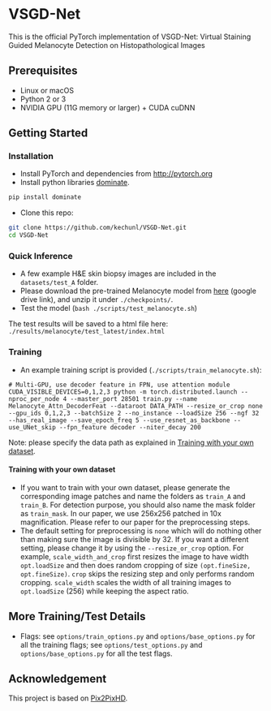 # VSGD-Net
This is the official PyTorch implementation of VSGD-Net: Virtual Staining Guided Melanocyte Detection on Histopathological Images

## Prerequisites
- Linux or macOS
- Python 2 or 3
- NVIDIA GPU (11G memory or larger) + CUDA cuDNN

## Getting Started
### Installation
- Install PyTorch and dependencies from http://pytorch.org
- Install python libraries [dominate](https://github.com/Knio/dominate).
```bash
pip install dominate
```
- Clone this repo:
```bash
git clone https://github.com/kechunl/VSGD-Net.git
cd VSGD-Net
```

### Quick Inference
- A few example H&E skin biopsy images are included in the ```datasets/test_A``` folder.
- Please download the pre-trained Melanocyte model from [here](https://drive.google.com/file/d/1nVftbE-h8t7OVcTmFR-9FQqRnIkbZIY9/view?usp=sharing) (google drive link), and unzip it under ```./checkpoints/```.
- Test the model (```bash ./scripts/test_melanocyte.sh```)

The test results will be saved to a html file here: ```./results/melanocyte/test_latest/index.html```

### Training
- An example training script is provided (```./scripts/train_melanocyte.sh```):
```
# Multi-GPU, use decoder feature in FPN, use attention module
CUDA_VISIBLE_DEVICES=0,1,2,3 python -m torch.distributed.launch --nproc_per_node 4 --master_port 28501 train.py --name Melanocyte_Attn_DecoderFeat --dataroot DATA_PATH --resize_or_crop none --gpu_ids 0,1,2,3 --batchSize 2 --no_instance --loadSize 256 --ngf 32 --has_real_image --save_epoch_freq 5 --use_resnet_as_backbone --use_UNet_skip --fpn_feature decoder --niter_decay 200
```
Note: please specify the data path as explained in [Training with your own dataset](#Training-with-your-own-dataset).

#### Training with your own dataset
- If you want to train with your own dataset, please generate the corresponding image patches and name the folders as ```train_A``` and ```train_B```. For detection purpose, you should also name the mask folder as ```train_mask```. In our paper, we use 256x256 patched in 10x magnification. Please refer to our paper for the preprocessing steps.
- The default setting for preprocessing is `none` which will do nothing other than making sure the image is divisible by 32. If you want a different setting, please change it by using the `--resize_or_crop` option. For example, `scale_width_and_crop` first resizes the image to have width `opt.loadSize` and then does random cropping of size `(opt.fineSize, opt.fineSize)`. `crop` skips the resizing step and only performs random cropping. `scale_width` scales the width of all training images to `opt.loadSize` (256) while keeping the aspect ratio. 

## More Training/Test Details
- Flags: see `options/train_options.py` and `options/base_options.py` for all the training flags; see `options/test_options.py` and `options/base_options.py` for all the test flags.

## Acknowledgement

This project is based on [Pix2PixHD](https://github.com/NVIDIA/pix2pixHD).